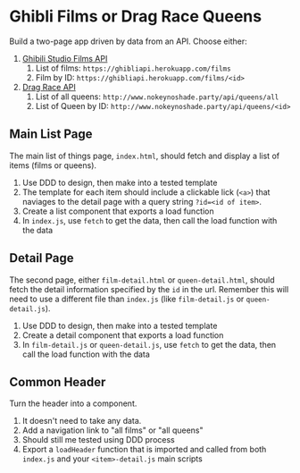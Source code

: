 # Ghibli Films or Drag Race Queens

Build a two-page app driven by data from an API. Choose either:

1. [Ghibili Studio Films API](https://ghibliapi.herokuapp.com/)
    1. List of films: `https://ghibliapi.herokuapp.com/films`
    1. Film by ID: `https://ghibliapi.herokuapp.com/films/<id>`
1. [Drag Race API](https://drag-race-api.readme.io/docs)
    1. List of all queens: `http://www.nokeynoshade.party/api/queens/all`
    1. List of Queen by ID: `http://www.nokeynoshade.party/api/queens/<id>`
  
## Main List Page

The main list of things page, `index.html`, should fetch and display a list of items (films or queens).

1. Use DDD to design, then make into a tested template
1. The template for each item should include a clickable lick (`<a>`) that naviages to the detail
page with a query string `?id=<id of item>`.
1. Create a list component that exports a load function
1. In `index.js`, use `fetch` to get the data, then call the load function with the data

## Detail Page

The second page, either `film-detail.html` or `queen-detail.html`, should fetch the detail information
specified by the `id` in the url. Remember this will need to use a different file than `index.js` 
(like `film-detail.js` or `queen-detail.js`).

1. Use DDD to design, then make into a tested template
1. Create a detail component that exports a load function
1. In `film-detail.js` or `queen-detail.js`, use `fetch` to get the data, then call the load function with the data

## Common Header

Turn the header into a component. 

1. It doesn't need to take any data.
1. Add a navigation link to "all films" or "all queens"
1. Should still me tested using DDD process
1. Export a `loadHeader` function that is imported and called from both `index.js` and your `<item>-detail.js` main scripts

